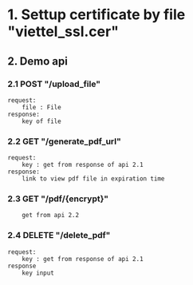 # 1. Settup certificate by file "viettel_ssl.cer" 

## 2. Demo api 

### 2.1 POST "/upload_file" 
    request: 
        file : File
    response:
        key of file
### 2.2 GET "/generate_pdf_url"
    request: 
        key : get from response of api 2.1
    response:
        link to view pdf file in expiration time
### 2.3 GET "/pdf/{encrypt}"
        get from api 2.2
### 2.4 DELETE "/delete_pdf"
    request: 
        key : get from response of api 2.1
    response
        key input
